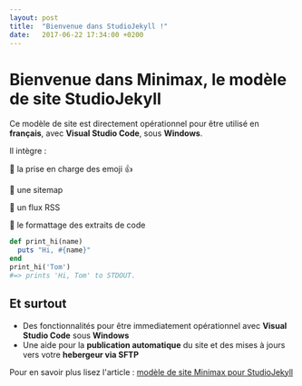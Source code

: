 ```yaml
---
layout: post
title:  "Bienvenue dans StudioJekyll !"
date:   2017-06-22 17:34:00 +0200
---
```

# Bienvenue dans Minimax, le modèle de site StudioJekyll

Ce modèle de site est directement opérationnel pour être utilisé en **français**, avec **Visual Studio Code**, sous **Windows**.

Il intègre :

:large_blue_diamond: la prise en charge des emoji :+1:

:large_blue_diamond: une sitemap

:large_blue_diamond: un flux RSS

:large_blue_diamond: le formattage des extraits de code

```ruby
def print_hi(name)
  puts "Hi, #{name}"
end
print_hi('Tom')
#=> prints 'Hi, Tom' to STDOUT.
```

## Et surtout

* Des fonctionnalités pour être immediatement opérationnel avec **Visual Studio Code** sous **Windows**
* Une aide pour la **publication automatique** du site et des mises à jours vers votre **hebergeur via SFTP**

Pour en savoir plus lisez l'article : [modèle de site Minimax pour StudioJekyll](http://wiki.maggire.net/blogging-studio-jekyll/2017/06/22/modele-site-minimax-studiojekyll.html)
